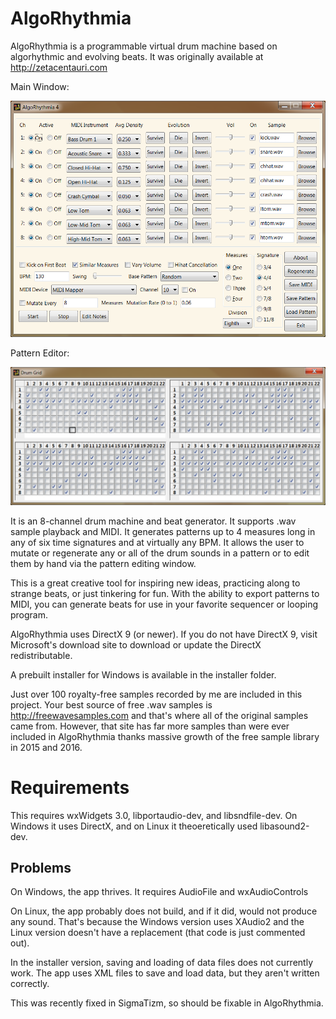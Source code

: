 # AlgoRhythmia

AlgoRhythmia is a programmable virtual drum machine based on algorhythmic and
evolving beats. It was originally available at http://zetacentauri.com

Main Window:

![AlgoRhythmia Screenshot](https://github.com/Xangis/AlgoRhythmia/blob/master/images/AlgoRhythmia4.png)

Pattern Editor:

![AlgoRhythmia Drum Grid](https://github.com/Xangis/AlgoRhythmia/blob/master/images/AlgoRhythmia4DrumGrid.png)

It is an 8-channel drum machine and beat generator. It supports .wav sample playback
and MIDI. It generates patterns up to 4 measures long in any of six time signatures
and at virtually any BPM. It allows the user to mutate or regenerate any or all of
the drum sounds in a pattern or to edit them by hand via the pattern editing window.

This is a great creative tool for inspiring new ideas, practicing along to strange
beats, or just tinkering for fun. With the ability to export patterns to MIDI, 
you can generate beats for use in your favorite sequencer or looping program.

AlgoRhythmia uses DirectX 9 (or newer). If you do not have DirectX 9, visit Microsoft's
download site to download or update the DirectX redistributable.

A prebuilt installer for Windows is available in the installer folder.

Just over 100 royalty-free samples recorded by me are included in this project. Your best
source of free .wav samples is http://freewavesamples.com and that's where all of the
original samples came from. However, that site has far more samples than were ever
included in AlgoRhythmia thanks massive growth of the free sample library in 2015 and 2016.

# Requirements

This requires wxWidgets 3.0, libportaudio-dev, and libsndfile-dev. On Windows it
uses DirectX, and on Linux it theoeretically used libasound2-dev.

## Problems

On Windows, the app thrives. It requires AudioFile and wxAudioControls

On Linux, the app probably does not build, and if it did, would not produce any sound. That's
because the Windows version uses XAudio2 and the Linux version doesn't have a replacement
(that code is just commented out).

In the installer version, saving and loading of data files does not currently work.
The app uses XML files to save and load data, but they aren't written correctly.

This was recently fixed in SigmaTizm, so should be fixable in AlgoRhythmia.
